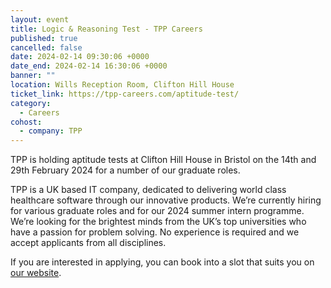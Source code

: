```yaml
---
layout: event
title: Logic & Reasoning Test - TPP Careers
published: true
cancelled: false
date: 2024-02-14 09:30:06 +0000
date_end: 2024-02-14 16:30:06 +0000
banner: ""
location: Wills Reception Room, Clifton Hill House
ticket_link: https://tpp-careers.com/aptitude-test/
category:
  - Careers
cohost:
  - company: TPP
---
```

TPP is holding aptitude tests at Clifton Hill House in Bristol on the 14th and 29th February 2024 for a number of our graduate roles.

TPP is a UK based IT company, dedicated to delivering world class healthcare software through our innovative products. We’re currently hiring for various graduate roles and for our 2024 summer intern programme. We’re looking for the brightest minds from the UK’s top universities who have a passion for problem solving. No experience is required and we accept applicants from all disciplines.

If you are interested in applying, you can book into a slot that suits you on [our website](https://tpp-careers.com/aptitude-test/).
